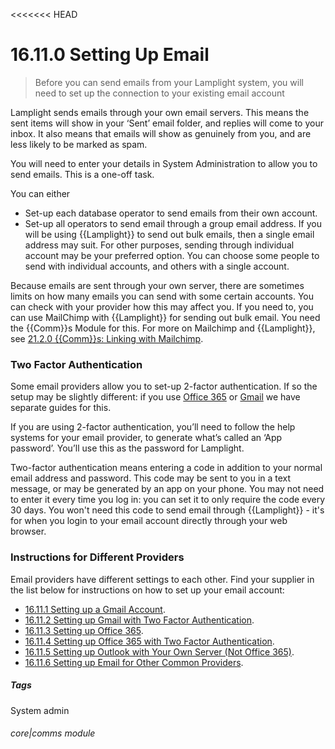 <<<<<<< HEAD
# 16.11.0 <i class="fas fa-envelope-open"></i>  Setting Up Email

> Before you can send emails from your Lamplight system, you will need to set up the connection to your existing email account



Lamplight sends emails through your own email servers. This means the sent items will show in your ‘Sent’ email folder, and replies will come to your inbox.  It also means that emails will show as genuinely from you, and are less likely to be marked as spam.

You will need to enter your details in System Administration to allow you to send emails. This is a one-off task. 

You can either
- Set-up each database operator to send emails from their own account.
- Set-up all operators to send email through a group email address.
If you will be using {{Lamplight}} to send out bulk emails, then a single email address may suit.  For other purposes, sending through individual account may be your preferred option.  You can choose some people to send with individual accounts, and others with a single account.

Because emails are sent through your own server, there are sometimes limits on how many emails you can send with some certain accounts.  You can check with your provider how this may affect you. If you need to, you can use MailChimp with {{Lamplight}} for sending out bulk email. You need the {{Comm}}s Module for this. For more on Mailchimp and {{Lamplight}}, see [21.2.0 {{Comm}}s: Linking with Mailchimp](/help/index/p/21.2.0).

### Two Factor Authentication

Some email providers allow you to set-up 2-factor authentication.  If so the setup may be slightly different: if you use [Office 365](/help/index/p/16.11.4) or [Gmail](/help/index/p/16.11.2) we have separate guides for this.  

If you are using 2-factor authentication, you’ll need to follow the help systems for your email provider, to generate what’s called an ‘App password’.  You’ll use this as the password for Lamplight.  

Two-factor authentication means entering a code in addition to your normal email address and password.  This code may be sent to you in a text message, or may be generated by an app on your phone.  You may not need to enter it every time you log in: you can set it to only require the code every 30 days.  You won't need this code to send email through {{Lamplight}} - it's for when you login to your email account directly through your web browser.

### Instructions for Different Providers

Email providers have different settings to each other. Find your supplier in the list below for instructions on how to set up your email account:

- [16.11.1 Setting up a Gmail Account](/help/index/p/16.11.1).
- [16.11.2 Setting up Gmail with Two Factor Authentication](/help/index/p/16.11.2).
- [16.11.3 Setting up Office 365](/help/index/p/16.11.3).
- [16.11.4 Setting up Office 365 with Two Factor Authentication](/help/index/p/16.11.4).
- [16.11.5 Setting up Outlook with Your Own Server (Not Office 365)](/help/index/p/16.11.5).
- [16.11.6 Setting up Email for Other Common Providers](/help/index/p/16.11.6).


##### Tags
System admin

###### core|comms module
